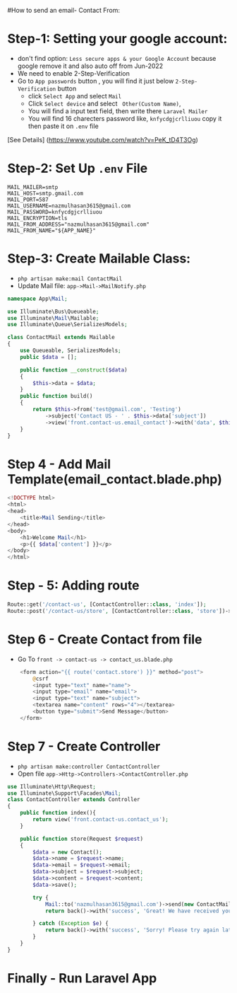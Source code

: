 #How to send an email- Contact From:

# Step-1: Setting your google account:
   - don't find option: `Less secure apps & your Google Account` because google remove it and also auto off from Jun-2022
   - We need to enable 2-Step-Verification
   - Go to `App passwords` button , you will find it just below `2-Step-Verification` button
        - click `Select App` and select `Mail`
        - Click `Select device` and select ` Other(Custom Name)`, 
        - You will find a input text field, then write there `Laravel Mailer`
        - You will find 16 charecters password like, `knfycdgjcrlliuou` copy it then paste it on `.env` file

[See Details] (https://www.youtube.com/watch?v=PeK_tD4T3Og)

# Step-2: Set Up `.env` File
```
MAIL_MAILER=smtp
MAIL_HOST=smtp.gmail.com
MAIL_PORT=587
MAIL_USERNAME=nazmulhasan3615@gmail.com
MAIL_PASSWORD=knfycdgjcrlliuou
MAIL_ENCRYPTION=tls
MAIL_FROM_ADDRESS="nazmulhasan3615@gmail.com"
MAIL_FROM_NAME="${APP_NAME}"
```

# Step-3: Create Mailable Class:
- `php artisan make:mail ContactMail`
- Update Mail file: `app->Mail->MailNotify.php`
  
```php
namespace App\Mail;

use Illuminate\Bus\Queueable;
use Illuminate\Mail\Mailable;
use Illuminate\Queue\SerializesModels;

class ContactMail extends Mailable
{
    use Queueable, SerializesModels;
    public $data = [];

    public function __construct($data)
    {
        $this->data = $data;
    }
    public function build()
    {
        return $this->from('test@gmail.com', 'Testing')
            ->subject('Contact US - ' . $this->data['subject'])
            ->view('front.contact-us.email_contact')->with('data', $this->data);
    }
}
```
# Step 4 - Add Mail Template(email_contact.blade.php)
```php
<!DOCTYPE html>
<html>
<head>
    <title>Mail Sending</title>
</head>
<body>
    <h1>Welcome Mail</h1>
    <p>{{ $data['content'] }}</p>
</body>
</html>
```
# Step - 5: Adding route
```php
Route::get('/contact-us', [ContactController::class, 'index']);
Route::post('/contact-us/store', [ContactController::class, 'store'])->name('contact.store');
```

# Step 6 - Create Contact from file
- Go To `front -> contact-us -> contact_us.blade.php`
```php
    <form action="{{ route('contact.store') }}" method="post">
        @csrf
        <input type="text" name="name">
        <input type="email" name="email">
        <input type="text" name="subject">
        <textarea name="content" rows="4"></textarea>
        <button type="submit">Send Message</button>
    </form>
```

# Step 7 - Create Controller
- `php artisan make:controller ContactController`
- Open file `app->Http->Controllers->ContactController.php`

```php
use Illuminate\Http\Request;
use Illuminate\Support\Facades\Mail;
class ContactController extends Controller
{
    public function index(){
        return view('front.contact-us.contact_us');
    }

    public function store(Request $request)
    {
        $data = new Contact();
        $data->name = $request->name;
        $data->email = $request->email;
        $data->subject = $request->subject;
        $data->content = $request->content;
        $data->save();

        try {
            Mail::to('nazmulhasan3615@gmail.com')->send(new ContactMail($data));
            return back()->with('success', 'Great! We have received your message and would like to thank you for writing to us.');

        } catch (Exception $e) {
            return back()->with('success', 'Sorry! Please try again latter');
        }
    }
}
```
# Finally  - Run Laravel App
``` php artisan serve




